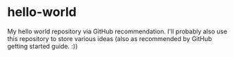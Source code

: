 # hello-world
My hello world repository via GitHub recommendation.  I'll probably also use this repository to store various ideas (also as recommended by GitHub getting started guide. :))
